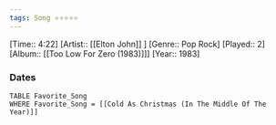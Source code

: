```yaml
---
tags: Song ⭐⭐⭐⭐⭐ 
---
```

[Time:: 4:22]
[Artist:: [[Elton John]] ]
[Genre:: Pop Rock]
[Played:: 2]
[Album:: [[Too Low For Zero (1983)]]]
[Year:: 1983]
### Dates
````dataview
TABLE Favorite_Song
WHERE Favorite_Song = [[Cold As Christmas (In The Middle Of The Year)]]
````